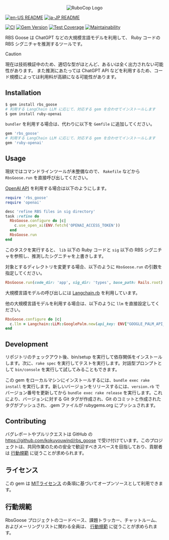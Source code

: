 <p align="center">
  <img src="https://raw.githubusercontent.com/kokuyouwind/rbs_goose/main/assets/logo.svg" alt="RuboCop Logo"/>
</p>

[![en-US README](https://img.shields.io/badge/Multilingual_README-en--US-blue.svg)](/README.md)
[![ja-JP README](https://img.shields.io/badge/Multilingual_README-ja--JP-orangered.svg)](/README-ja.md)

[![CI](https://github.com/kokuyouwind/rbs_goose/actions/workflows/main.yml/badge.svg)](https://github.com/kokuyouwind/rbs_goose/actions/workflows/main.yml)
[![Gem Version](https://badge.fury.io/rb/rbs_goose.svg)](https://badge.fury.io/rb/rbs_goose)
[![Test Coverage](https://api.codeclimate.com/v1/badges/d05ed2e4fa5e565f87f5/test_coverage)](https://codeclimate.com/github/kokuyouwind/rbs_goose/test_coverage)
[![Maintainability](https://api.codeclimate.com/v1/badges/d05ed2e4fa5e565f87f5/maintainability)](https://codeclimate.com/github/kokuyouwind/rbs_goose/maintainability)

RBS Goose は ChatGPT などの大規模言語モデルを利用して、 Ruby コードの RBS シグニチャを推測するツールです。

> [!CAUTION]
> 現在は技術検証中のため、適切な型がほとんど、あるいは全く出力されない可能性があります。
> また推測にあたっては ChatGPT API などを利用するため、コード規模によっては利用料が高額になる可能性があります。

## Installation

```bash
$ gem install rbs_goose
# 利用する LangChain LLM に応じて、対応する gem を合わせてインストールします
$ gem install ruby-openai
```

`bundler` を利用する場合は、代わりに以下を `Gemfile` に追加してください。

```ruby
gem 'rbs_goose'
# 利用する LangChain LLM に応じて、対応する gem を合わせてインストールします
gem 'ruby-openai'
```

## Usage

現状ではコマンドラインツールが未整備なので、 `Rakefile` などから `RbsGoose.run` を直接呼び出してください。

[OpenAI API](https://openai.com/blog/openai-api) を利用する場合は以下のようにします。

```ruby
require 'rbs_goose'
require 'openai'

desc 'refine RBS files in sig directory'
task :refine do
  RbsGoose.configure do |c|
    c.use_open_ai(ENV.fetch('OPENAI_ACCESS_TOKEN'))
  end
  RbsGoose.run
end
```

このタスクを実行すると、 `lib` 以下の Ruby コードと `sig` 以下の RBS シグニチャを参照し、推測したシグニチャを上書きします。

対象とするディレクトリを変更する場合、以下のように `RbsGoose.run` の引数を指定してください。

```ruby
RbsGoose.run(code_dir: 'app', sig_dir: 'types', base_path: Rails.root)
```

大規模言語モデルの呼び出しには [Langchain.rb](https://github.com/andreibondarev/langchainrb) を利用しています。

他の大規模言語モデルを利用する場合は、以下のように `llm` を直接設定してください。

```ruby
RbsGoose.configure do |c|
  c.llm = Langchain::LLM::GooglePalm.new(api_key: ENV["GOOGLE_PALM_API_KEY"])
end
```

## Development

リポジトリのチェックアウト後、bin/setup を実行して依存関係をインストールします。次に、`rake spec` を実行してテストを実行します。対話型プロンプトとして `bin/console` を実行して試してみることもできます。

この gem をローカルマシンにインストールするには、`bundle exec rake install` を実行します。新しいバージョンをリリースするには、`version.rb` でバージョン番号を更新してから `bundle exec rake release` を実行します。これにより、バージョンに対する Git タグが作成され、Git のコミットと作成されたタグがプッシュされ、.gem ファイルが rubygems.org にプッシュされます。

## Contributing

バグレポートやプルリクエストは GitHub の https://github.com/kokuyouwind/rbs_goose で受け付けています。このプロジェクトは、共同作業のための安全で歓迎すべきスペースを目指しており、貢献者は [行動規範](/CODE_OF_CONDUCT.md) に従うことが求められます。

## ライセンス

この gem は [MITライセンス](https://opensource.org/licenses/MIT) の条項に基づいてオープンソースとして利用できます。

## 行動規範

RbsGoose プロジェクトのコードベース、課題トラッカー、チャットルーム、およびメーリングリストに関わる全員は、 [行動規範](/CODE_OF_CONDUCT.md) に従うことが求められます。
